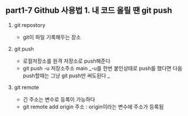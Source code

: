 ## part1-7 Github 사용법 1. 내 코드 올릴 땐 git push

1. git repostory

   - git이 파일 기록해두는 장소

2. git push

   - 로컬저장소를 원격 저장소로 push해준다
   - git push -u 저장소주소 main
     _-u를 한번 붙인상태로 push를 했다면 다음 push할때는 그냥 git push만 써도된다 _

3. git remote

   - 긴 주소는 변수로 등록이 가능하다
   - git remote add origin 주소 : origin이라는 변수에 주소가 등록됨
